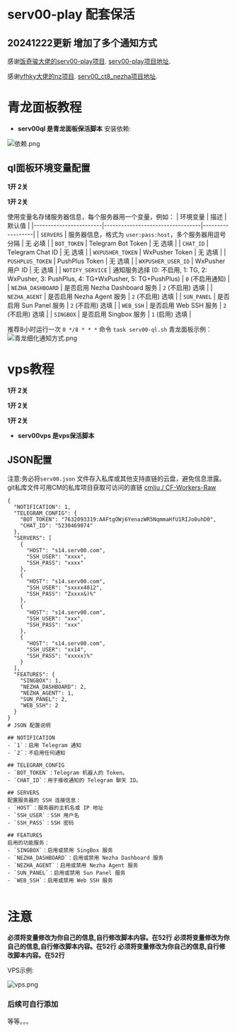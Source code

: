 # serv00-play 配套保活

## 20241222更新 增加了多个通知方式

感谢[饭奇骏大佬的serv00-play项目](https://github.com/frankiejun).  [serv00-play项目地址](https://github.com/frankiejun/serv00-play).

感谢[vfhky大佬的nz项目](https://github.com/vfhky).    [serv00_ct8_nezha项目地址](https://github.com/vfhky/serv00_ct8_nezha).

# 青龙面板教程
- **serv00ql 是青龙面板保活脚本**
安装依赖:

![依赖.png](https://jpg.zjccc.us.kg/file/1734808200086_依赖.png)

## ql面板环境变量配置
**1开 2关**

**1开 2关**

使用变量名存储服务器信息，每个服务器用一个变量，例如：
| 环境变量                | 描述                             | 默认值            |
|------------------------|----------------------------------|------------------|
| `SERVERS`              | 服务器信息，格式为 `user:pass:host`，多个服务器用逗号分隔 | 无    必填           |
| `BOT_TOKEN`            | Telegram Bot Token               | 无        选填       |
| `CHAT_ID`              | Telegram Chat ID                 | 无        选填         |
| `WXPUSHER_TOKEN`       | WxPusher Token                   | 无        选填         |
| `PUSHPLUS_TOKEN`       | PushPlus Token                   | 无       选填          |
| `WXPUSHER_USER_ID`     | WxPusher 用户 ID                 | 无        选填         |
| `NOTIFY_SERVICE`       | 通知服务选择 (0: 不启用, 1: TG, 2: WxPusher, 3: PushPlus, 4: TG+WxPusher, 5: TG+PushPlus) | `0` (不启用通知) |
| `NEZHA_DASHBOARD`      | 是否启用 Nezha Dashboard 服务   | `2` (不启用)   选填    | 
| `NEZHA_AGENT`          | 是否启用 Nezha Agent 服务       | `2` (不启用)    选填   |
| `SUN_PANEL`            | 是否启用 Sun Panel 服务         | `2` (不启用)    选填   |
| `WEB_SSH`              | 是否启用 Web SSH 服务           | `2` (不启用)    选填   |
| `SINGBOX`              | 是否启用 Singbox 服务           | `1` (启用)      选填   |


推荐8小时运行一次
`0 */8 * * *`
命令
`task serv00-ql.sh`
青龙面板示例：
![青龙细化通知方式.png](https://jpg.zjccc.us.kg/file/1734877473027_青龙细化通知方式.png)

# vps教程
**1开 2关**

**1开 2关**

**1开 2关**

- **serv00vps 是vps保活脚本**
## JSON配置
注意:务必将`serv00.json` 文件存入私库或其他支持直链的云盘，避免信息泄露。git私库文件可用CM的私库项目获取可访问的直链 [cmliu / CF-Workers-Raw](https://github.com/zjccc1999?submit=Search&q=raw&tab=stars&type=&sort=&direction=&submit=Search)
```
{
  "NOTIFICATION": 1,
  "TELEGRAM_CONFIG": {
    "BOT_TOKEN": "7632093319:AAFtgOWj6YenazWR5NqmmaHfU1RIJo0uhD0",
    "CHAT_ID": "5230469074"
  },
  "SERVERS": [
    {
      "HOST": "s14.serv00.com",
      "SSH_USER": "xxxx",
      "SSH_PASS": "xxxx" 
    },
    {
      "HOST": "s14.serv00.com",
      "SSH_USER": "sxxxx4012",
      "SSH_PASS": "Zxxxx&)%"
    },
    {
      "HOST": "s14.serv00.com",
      "SSH_USER": "xxx",
      "SSH_PASS": "xxx"
    },
    {
      "HOST": "s14.serv00.com",
      "SSH_USER": "xx14",
      "SSH_PASS": "xxxxx)%"
    }
  ],
  "FEATURES": {
    "SINGBOX": 1,
    "NEZHA_DASHBOARD": 2,
    "NEZHA_AGENT": 1,
    "SUN_PANEL": 2,
    "WEB_SSH": 2
  }
}
# JSON 配置说明

## NOTIFICATION
- `1`：启用 Telegram 通知
- `2`：不启用任何通知

## TELEGRAM_CONFIG
- `BOT_TOKEN`：Telegram 机器人的 Token。
- `CHAT_ID`：用于接收通知的 Telegram 聊天 ID。

## SERVERS
配置服务器的 SSH 连接信息：
- `HOST`：服务器的主机名或 IP 地址
- `SSH_USER`：SSH 用户名
- `SSH_PASS`：SSH 密码

## FEATURES
启用的功能服务：
- `SINGBOX`：启用或禁用 SingBox 服务
- `NEZHA_DASHBOARD`：启用或禁用 Nezha Dashboard 服务
- `NEZHA_AGENT`：启用或禁用 Nezha Agent 服务
- `SUN_PANEL`：启用或禁用 Sun Panel 服务
- `WEB_SSH`：启用或禁用 Web SSH 服务


```

# 注意
**必须将变量修改为你自己的信息,自行修改脚本内容。在52行** 
**必须将变量修改为你自己的信息,自行修改脚本内容。在52行**
**必须将变量修改为你自己的信息,自行修改脚本内容。在52行**


VPS示例:

![vps.png](https://jpg.zjccc.us.kg/file/1734808193445_vps.png)


### 后续可自行添加 

等等。。。  
